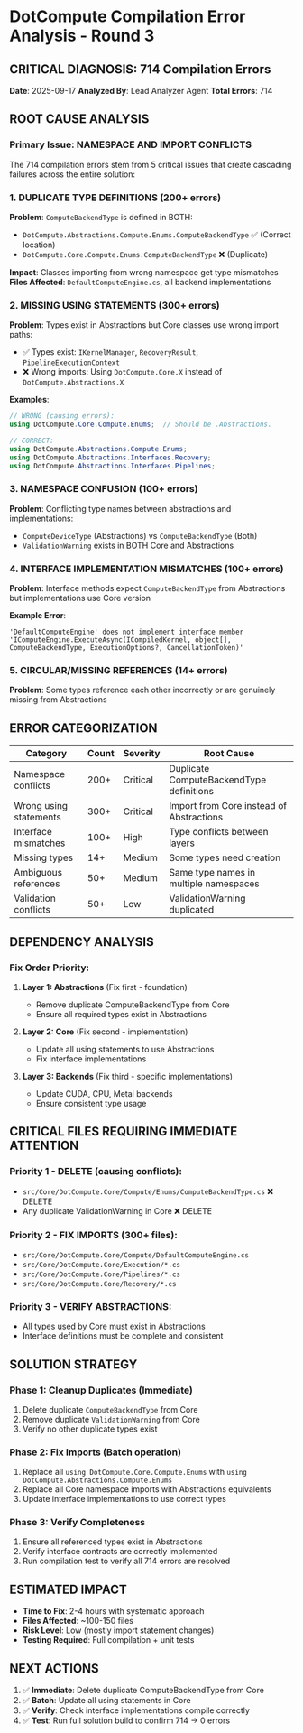 # DotCompute Compilation Error Analysis - Round 3

## CRITICAL DIAGNOSIS: 714 Compilation Errors

**Date**: 2025-09-17
**Analyzed By**: Lead Analyzer Agent
**Total Errors**: 714

## ROOT CAUSE ANALYSIS

### Primary Issue: **NAMESPACE AND IMPORT CONFLICTS**

The 714 compilation errors stem from 5 critical issues that create cascading failures across the entire solution:

### 1. **DUPLICATE TYPE DEFINITIONS** (200+ errors)
**Problem**: `ComputeBackendType` is defined in BOTH:
- `DotCompute.Abstractions.Compute.Enums.ComputeBackendType` ✅ (Correct location)
- `DotCompute.Core.Compute.Enums.ComputeBackendType` ❌ (Duplicate)

**Impact**: Classes importing from wrong namespace get type mismatches
**Files Affected**: `DefaultComputeEngine.cs`, all backend implementations

### 2. **MISSING USING STATEMENTS** (300+ errors)
**Problem**: Types exist in Abstractions but Core classes use wrong import paths:
- ✅ Types exist: `IKernelManager`, `RecoveryResult`, `PipelineExecutionContext`
- ❌ Wrong imports: Using `DotCompute.Core.X` instead of `DotCompute.Abstractions.X`

**Examples**:
```csharp
// WRONG (causing errors):
using DotCompute.Core.Compute.Enums;  // Should be .Abstractions.

// CORRECT:
using DotCompute.Abstractions.Compute.Enums;
using DotCompute.Abstractions.Interfaces.Recovery;
using DotCompute.Abstractions.Interfaces.Pipelines;
```

### 3. **NAMESPACE CONFUSION** (100+ errors)
**Problem**: Conflicting type names between abstractions and implementations:
- `ComputeDeviceType` (Abstractions) vs `ComputeBackendType` (Both)
- `ValidationWarning` exists in BOTH Core and Abstractions

### 4. **INTERFACE IMPLEMENTATION MISMATCHES** (100+ errors)
**Problem**: Interface methods expect `ComputeBackendType` from Abstractions but implementations use Core version

**Example Error**:
```
'DefaultComputeEngine' does not implement interface member 'IComputeEngine.ExecuteAsync(ICompiledKernel, object[], ComputeBackendType, ExecutionOptions?, CancellationToken)'
```

### 5. **CIRCULAR/MISSING REFERENCES** (14+ errors)
**Problem**: Some types reference each other incorrectly or are genuinely missing from Abstractions

## ERROR CATEGORIZATION

| Category | Count | Severity | Root Cause |
|----------|--------|----------|------------|
| Namespace conflicts | 200+ | Critical | Duplicate ComputeBackendType definitions |
| Wrong using statements | 300+ | Critical | Import from Core instead of Abstractions |
| Interface mismatches | 100+ | High | Type conflicts between layers |
| Missing types | 14+ | Medium | Some types need creation |
| Ambiguous references | 50+ | Medium | Same type names in multiple namespaces |
| Validation conflicts | 50+ | Low | ValidationWarning duplicated |

## DEPENDENCY ANALYSIS

### Fix Order Priority:
1. **Layer 1: Abstractions** (Fix first - foundation)
   - Remove duplicate ComputeBackendType from Core
   - Ensure all required types exist in Abstractions

2. **Layer 2: Core** (Fix second - implementation)
   - Update all using statements to use Abstractions
   - Fix interface implementations

3. **Layer 3: Backends** (Fix third - specific implementations)
   - Update CUDA, CPU, Metal backends
   - Ensure consistent type usage

## CRITICAL FILES REQUIRING IMMEDIATE ATTENTION

### Priority 1 - DELETE (causing conflicts):
- `src/Core/DotCompute.Core/Compute/Enums/ComputeBackendType.cs` ❌ DELETE
- Any duplicate ValidationWarning in Core ❌ DELETE

### Priority 2 - FIX IMPORTS (300+ files):
- `src/Core/DotCompute.Core/Compute/DefaultComputeEngine.cs`
- `src/Core/DotCompute.Core/Execution/*.cs`
- `src/Core/DotCompute.Core/Pipelines/*.cs`
- `src/Core/DotCompute.Core/Recovery/*.cs`

### Priority 3 - VERIFY ABSTRACTIONS:
- All types used by Core must exist in Abstractions
- Interface definitions must be complete and consistent

## SOLUTION STRATEGY

### Phase 1: Cleanup Duplicates (Immediate)
1. Delete duplicate `ComputeBackendType` from Core
2. Remove duplicate `ValidationWarning` from Core
3. Verify no other duplicate types exist

### Phase 2: Fix Imports (Batch operation)
1. Replace all `using DotCompute.Core.Compute.Enums` with `using DotCompute.Abstractions.Compute.Enums`
2. Replace all Core namespace imports with Abstractions equivalents
3. Update interface implementations to use correct types

### Phase 3: Verify Completeness
1. Ensure all referenced types exist in Abstractions
2. Verify interface contracts are correctly implemented
3. Run compilation test to verify all 714 errors are resolved

## ESTIMATED IMPACT

- **Time to Fix**: 2-4 hours with systematic approach
- **Files Affected**: ~100-150 files
- **Risk Level**: Low (mostly import statement changes)
- **Testing Required**: Full compilation + unit tests

## NEXT ACTIONS

1. ✅ **Immediate**: Delete duplicate ComputeBackendType from Core
2. ✅ **Batch**: Update all using statements in Core
3. ✅ **Verify**: Check interface implementations compile correctly
4. ✅ **Test**: Run full solution build to confirm 714 → 0 errors